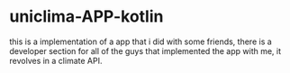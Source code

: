# uniclima-APP-kotlin
this is a implementation of a app that i did with some friends, there is a developer section for all of the guys that implemented the app with me, it revolves in a climate API.
